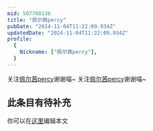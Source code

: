 ```yaml
---
mid: 507700138
title: "佩尔茜percy"
pubDate: "2024-11-04T11:22:09.934Z"
updatedDate: "2024-11-04T11:22:09.934Z"
profile:
  {
    Nickname: ["佩尔茜percy"],
  }
---
```


关注[佩尔茜percy](https://space.bilibili.com/507700138)谢谢喵~ 关注[佩尔茜percy](https://space.bilibili.com/507700138)谢谢喵~

## 此条目有待补充
你可以在[这里](https://github.com/Yuhanawa/VTuber.ICU-Content/edit/master/v/佩尔茜percy/index.md)编辑本文
